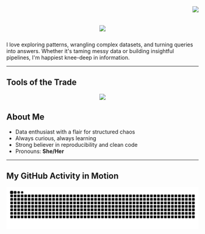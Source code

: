 <img align="right" src="https://visitor-badge.laobi.icu/badge?page_id=Ayaindeed.Ayaindeed" />

<h1 align="center">
  <img src="https://svg-banners.vercel.app/api?type=rainbow&text1=Hiya!%20👋🏻%20I'm%20Aya!&width=800&height=150&bg=transparent" />
</h1>


I love exploring patterns, wrangling complex datasets, and turning queries into answers. Whether it's taming messy data or building insightful pipelines, I'm happiest knee-deep in information.

---

## Tools of the Trade

<div align="center">
  <img src="https://skillicons.dev/icons?i=python,r,java,scala,js,ts,postgres,aws,gcp,kafka,rabbitmq,yarn,bash,tensorflow,pytorch,matplotlib" />
</div>

## About Me
- Data enthusiast with a flair for structured chaos
- Always curious, always learning
- Strong believer in reproducibility and clean code
- Pronouns: **She/Her**

---
## My GitHub Activity in Motion
![Snake Animation](https://raw.githubusercontent.com/Ayaindeed/Ayaindeed-/output/github-contribution-grid-snake.svg)

